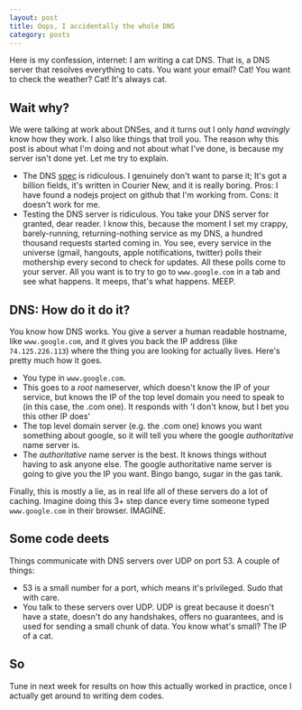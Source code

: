 ```yaml
---
layout: post
title: Oops, I accidentally the whole DNS
category: posts
---
```


Here is my confession, internet: I am writing a cat DNS. That is, a DNS server that resolves everything to cats. You want your email? Cat! You want to check the weather? Cat! It's always cat.

## Wait why?
We were talking at work about DNSes, and it turns out I only *hand wavingly* know how they work. I also like things that troll you. The reason why this post is about what I'm doing and not about what I've done, is because my server isn't done yet. 
Let me try to explain.

* The DNS [spec](http://tools.ietf.org/html/rfc1035) is ridiculous. I genuinely don't want to parse it; It's got a billion fields, it's written in Courier New, and it is really boring. Pros: I have found a nodejs project on github that I'm working from. Cons: it doesn't work for me.
* Testing the DNS server is ridiculous. You take your DNS server for granted, dear reader. I know this, because the moment I set my crappy, barely-running, returning-nothing service as my DNS, a hundred thousand requests started coming in. You see, every service in the universe (gmail, hangouts, apple notifications, twitter) polls their mothership every second to check for updates. All these polls come to your server. All you want is to try to go to `www.google.com` in a tab and see what happens. It meeps, that's what happens. MEEP.

## DNS: How do it do it?
You know how DNS works. You give a server a human readable hostname, like `www.google.com`, and it gives you back the IP address (like `74.125.226.113`) where the thing you are looking for actually lives. Here's pretty much how it goes.

* You type in `www.google.com`.
* This goes to a _root_ nameserver, which doesn't know the IP of your service, but knows the IP of the top level domain you need to speak to (in this case, the .com one). It responds with 'I don't know, but I bet you this other IP does'
* The top level domain server (e.g. the .com one) knows you want something about google, so it will tell you where the google _authoritative_ name server is. 
* The _authoritative_ name server is the best. It knows things without having to ask anyone else. The google authoritative name server is going to give you the IP you want. Bingo bango, sugar in the gas tank.

Finally, this is mostly a lie, as in real life all of these servers do a lot of caching. Imagine doing this 3+ step dance every time someone typed `www.google.com` in their browser. IMAGINE. 

## Some code deets
Things communicate with DNS servers over UDP on port 53. A couple of things:

* 53 is a small number for a port, which means it's privileged. Sudo that with care.
* You talk to these servers over UDP. UDP is great because it doesn't have a state, doesn't do any handshakes, offers no guarantees, and is used for sending a small chunk of data. You know what's small? The IP of a cat.

## So
Tune in next week for results on how this actually worked in practice, once I actually get around to writing dem codes.


